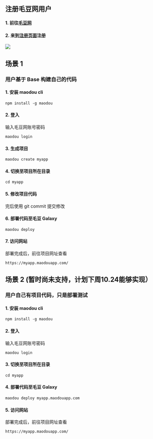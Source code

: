 ## 注册毛豆网用户

#### 1. 前往[毛豆网](https://www.maodou.io/)

#### 2. 来到[注册页面](https://www.maodou.io/register)注册

![](https://i.imgur.com/9SpPaCv.png)

## 场景 1

### 用户基于 Base 构建自己的代码

#### 1. 安装 maodou cli

```npm install -g maodou```

#### 2. 登入

输入毛豆网账号密码

```maodou login```

#### 3. 生成项目

```maodou create myapp```

#### 4. 切换至项目所在目录

```cd myapp```

#### 5. 修改项目代码

完后使用 git commit 提交修改

#### 6. 部署代码至毛豆 Galaxy

```maodou deploy```

#### 7. 访问网站

部署完成后，前往项目网址查看

```https://myapp.maodouapp.com/```

## 场景 2 (暂时尚未支持，计划下周10.24能够实现）

### 用户自己有项目代码，只是部署测试

#### 1. 安装 maodou cli

```npm install -g maodou```

#### 2. 登入

输入毛豆网账号密码

```maodou login```

#### 3. 切换至项目所在目录

```cd myapp```

#### 4. 部署代码至毛豆 Galaxy

```maodou deploy myapp.maodouapp.com```

#### 5. 访问网站

部署完成后，前往项目网址查看

```https://myapp.maodouapp.com/```




